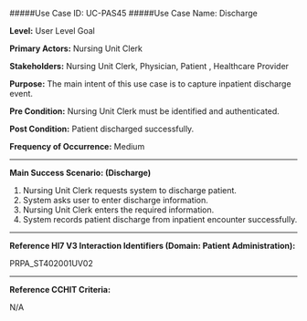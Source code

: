 #####Use Case ID: UC-PAS45
#####Use Case Name: Discharge

**Level:**                     User Level Goal

**Primary Actors:**            Nursing Unit Clerk

**Stakeholders:**              Nursing Unit Clerk, Physician, Patient , Healthcare Provider

**Purpose:**                   The main intent of this use case is to capture inpatient discharge event.

**Pre Condition:**             Nursing Unit Clerk must be identified and authenticated.

**Post Condition:**            Patient discharged successfully.

**Frequency of Occurrence:**   Medium
__________________________________________________________
**Main Success Scenario: (Discharge)**

1. Nursing Unit Clerk requests system to discharge patient.
2. System asks user to enter discharge information.
3. Nursing Unit Clerk enters the required information.
4. System records patient discharge from inpatient encounter successfully.

________________________________________________________________________
**Reference Hl7 V3 Interaction Identifiers (Domain: Patient Administration):**

PRPA_ST402001UV02
_______________________________________________________________
**Reference CCHIT Criteria:**

N/A
